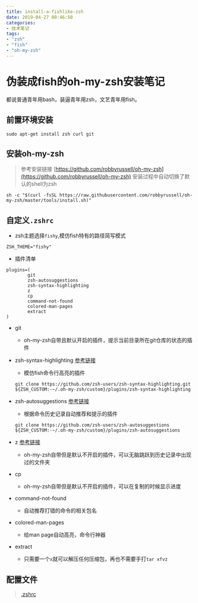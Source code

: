 ```yaml
---
title: install-a-fishlike-zsh
date: 2019-04-27 00:46:50
categories:
- 技术笔记
tags: 
- "zsh"
- "fish"
- "oh-my-zsh"
---
```


# 伪装成fish的oh-my-zsh安装笔记
都说普通青年用bash，装逼青年用zsh，文艺青年用fish。

<!-- more -->

## 前置环境安装
```
sudo apt-get install zsh curl git
```

## 安装oh-my-zsh
> 参考安装链接 [https://github.com/robbyrussell/oh-my-zsh](https://github.com/robbyrussell/oh-my-zsh)
> 安装过程中自动切换了默认的shell为zsh

```
sh -c "$(curl -fsSL https://raw.githubusercontent.com/robbyrussell/oh-my-zsh/master/tools/install.sh)"
```

## 自定义`.zshrc`
- zsh主题选择`fishy`,模仿fish特有的路径简写模式
```
ZSH_THEME="fishy"
```
- 插件清单

```
plugins=(
        git
        zsh-autosuggestions
        zsh-syntax-highlighting
        z
        cp
        command-not-found
        colored-man-pages
        extract
)
```

- git
    - oh-my-zsh自带且默认开启的插件，提示当前目录所在git仓库的状态的插件
- zsh-syntax-highlighting [参考链接](https://github.com/zsh-users/zsh-syntax-highlighting.git)
    - 模仿fish命令行高亮的插件
    ```
    git clone https://github.com/zsh-users/zsh-syntax-highlighting.git ${ZSH_CUSTOM:-~/.oh-my-zsh/custom}/plugins/zsh-syntax-highlighting
    ```

- zsh-autosuggestions [参考链接](https://github.com/zsh-users/zsh-autosuggestions)
    - 根据命令历史记录自动推荐和提示的插件
    ```
    git clone https://github.com/zsh-users/zsh-autosuggestions ${ZSH_CUSTOM:-~/.oh-my-zsh/custom}/plugins/zsh-autosuggestions
    ```
- z [参考链接](https://github.com/robbyrussell/oh-my-zsh/wiki/Plugins-Overview#fs-jumping)
    - oh-my-zsh自带但是默认不开启的插件，可以无脑跳跃到历史记录中出现过的文件夹
- cp
    - oh-my-zsh自带但是默认不开启的插件，可以在复制的时候显示进度
- command-not-found
    - 自动推荐打错的命令的相关包名
- colored-man-pages
    - 给man page自动高亮，命令行神器
- extract
    - 只需要一个`x`就可以解压任何压缩包，再也不需要手打`tar xfvz`
        
## 配置文件

> [.zshrc](zshrc)